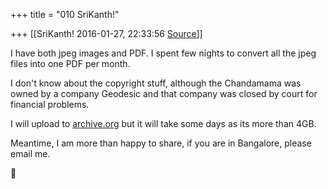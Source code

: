 +++
title = "010 SriKanth!"

+++
[[SriKanth!	2016-01-27, 22:33:56 [Source](https://groups.google.com/g/samskrita/c/lEK5fPdaArI)]]



I have both jpeg images and PDF. I spent few nights to convert all the jpeg files into one PDF per month.

  

I don't know about the copyright stuff, although the Chandamama was owned by a company Geodesic and that company was closed by court for financial problems.

  

I will upload to [archive.org](http://archive.org) but it will take some days as its more than 4GB.

  

Meantime, I am more than happy to share, if you are in Bangalore, please email me.



